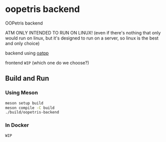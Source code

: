 # oopetris backend 

OOPetris backend


ATM ONLY INTENDED TO RUN ON LINUX! (even if there's nothing that only would run on linux, but it's designed to run on a server, so linux is the best and only choice)

backend using [oatpp](https://github.com/oatpp/oatpp)

frontend `WIP` (which one do we choose?)


## Build and Run

### Using Meson

```bash
meson setup build
meson compile -C build
./build/oopetris-backend
```


### In Docker

`WIP`
